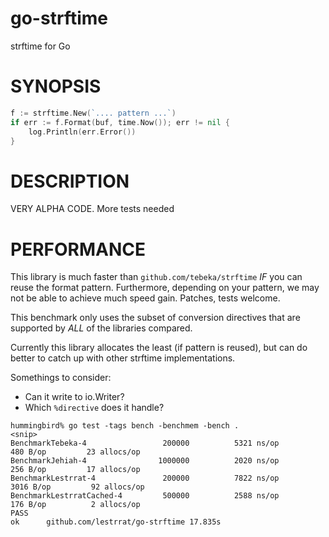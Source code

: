 # go-strftime

strftime for Go

# SYNOPSIS

```go
f := strftime.New(`.... pattern ...`)
if err := f.Format(buf, time.Now()); err != nil {
    log.Println(err.Error())
}
```

# DESCRIPTION

VERY ALPHA CODE. More tests needed

# PERFORMANCE

This library is much faster than `github.com/tebeka/strftime` *IF* you can reuse the format pattern. Furthermore, depending on your pattern, we may not be able to achieve much speed gain. Patches, tests welcome.

This benchmark only uses the subset of conversion directives that are supported by *ALL* of the libraries compared.

Currently this library allocates the least (if pattern is reused), but can do better to catch up with other strftime implementations.

Somethings to consider: 

* Can it write to io.Writer?
* Which `%directive` does it handle?

```
hummingbird% go test -tags bench -benchmem -bench .
<snip>
BenchmarkTebeka-4                 200000          5321 ns/op         480 B/op         23 allocs/op
BenchmarkJehiah-4                1000000          2020 ns/op         256 B/op         17 allocs/op
BenchmarkLestrrat-4               200000          7822 ns/op        3016 B/op         92 allocs/op
BenchmarkLestrratCached-4         500000          2588 ns/op         176 B/op          2 allocs/op
PASS
ok      github.com/lestrrat/go-strftime 17.835s
```